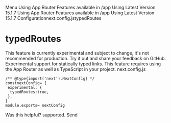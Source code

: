 Menu
Using App Router
Features available in /app
Using Latest Version
15.1.7
Using App Router
Features available in /app
Using Latest Version
15.1.7
Configurationnext.config.jstypedRoutes
# typedRoutes
This feature is currently experimental and subject to change, it's not recommended for production. Try it out and share your feedback on GitHub.
Experimental support for statically typed links. This feature requires using the App Router as well as TypeScript in your project.
next.config.js
```
/** @type{import('next').NextConfig} */
constnextConfig= {
 experimental: {
  typedRoutes:true,
 },
}
module.exports= nextConfig
```

Was this helpful?
supported.
Send
